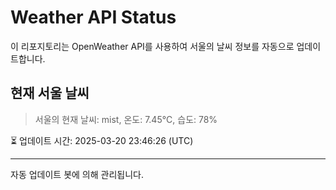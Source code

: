 
# Weather API Status

이 리포지토리는 OpenWeather API를 사용하여 서울의 날씨 정보를 자동으로 업데이트합니다.

## 현재 서울 날씨
> 서울의 현재 날씨: mist, 온도: 7.45°C, 습도: 78%

⏳ 업데이트 시간: 2025-03-20 23:46:26 (UTC)

---
자동 업데이트 봇에 의해 관리됩니다.
